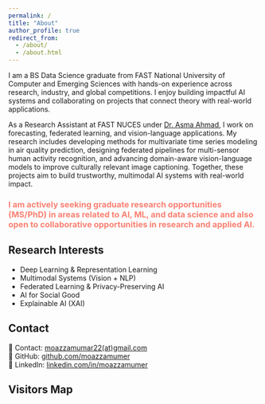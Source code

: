```yaml
---
permalink: /
title: "About"
author_profile: true
redirect_from: 
  - /about/
  - /about.html
---
```


I am a BS Data Science graduate from FAST National University of Computer and Emerging Sciences with hands-on experience across research, industry, and global competitions. I enjoy building impactful AI systems and collaborating on projects that connect theory with real-world applications.

As a Research Assistant at FAST NUCES under [Dr. Asma Ahmad](https://lhr.nu.edu.pk/fsc/facultyProfile/4335), I work on forecasting, federated learning, and vision-language applications. My research includes developing methods for multivariate time series modeling in air quality prediction, designing federated pipelines for multi-sensor human activity recognition, and advancing domain-aware vision-language models to improve culturally relevant image captioning. Together, these projects aim to build trustworthy, multimodal AI systems with real-world impact.

### <span style="color: salmon;">I am actively seeking graduate research opportunities (MS/PhD) in areas related to AI, ML, and data science and also open to collaborative opportunities in research and applied AI.</span>

## Research Interests  
- Deep Learning & Representation Learning
- Multimodal Systems (Vision + NLP)
- Federated Learning & Privacy-Preserving AI  
- AI for Social Good
- Explainable AI (XAI)

## Contact
📩 Contact: [moazzamumar22(at)gmail.com](mailto:moazzamumar22@gmail.com)  
🔗 GitHub: [github.com/moazzamumer](https://github.com/moazzamumer)  
🔗 LinkedIn: [linkedin.com/in/moazzamumer](https://linkedin.com/in/moazzamumer)  


## Visitors Map
<div align="center">
<script type='text/javascript' id='mapmyvisitors' src='https://mapmyvisitors.com/map.js?cl=080808&w=a&t=n&d=TrfiZGhX-soc8LX-v4qYGTZR3BDsRhHDZgglV-8vzC0&co=ffffff&cmo=3acc3a&cmn=ff5353&ct=808080'></script>
</div>
